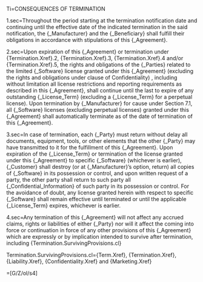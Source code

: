 Ti=CONSEQUENCES OF TERMINATION

1.sec=Throughout the period starting at the termination notification date and continuing until the effective date of the indicated termination in the said notification, the {_Manufacturer} and the {_Beneficiary} shall fulfill their obligations in accordance with stipulations of this {_Agreement}.

2.sec=Upon expiration of this {_Agreement} or termination under {Termination.Xref}.2, {Termination.Xref}.3, {Termination.Xref}.4 and/or {Termination.Xref}.5, the rights and obligations of the {_Parties} related to the limited {_Software} license granted under this {_Agreement} (excluding the rights and obligations under clause of Confidentiality) , including without limitation all license restrictions and reporting requirements as described in this {_Agreement}, shall continue until the last to expire of any outstanding {_License_Term} (excluding a {_License_Term} for a perpetual license).  Upon termination by {_Manufacturer} for cause under Section 7.1, all {_Software} licenses (excluding perpetual licenses) granted under this {_Agreement} shall automatically terminate as of the date of termination of this {_Agreement}. 

3.sec=In case of termination, each {_Party} must return without delay all documents, equipment, tools, or other elements that the other {_Party} may have transmitted to it for the fulfillment of this {_Agreement}.  Upon expiration of the {_License_Term} or termination of the license granted under this {_Agreement} to specific {_Software} (whichever is earlier), {_Customer} shall destroy (or at {_Manufacturer}’s option, return) all copies of {_Software} in its possession or control, and upon written request of a party, the other party shall return to such party all {_Confidential_Information} of such party in its possession or control. For the avoidance of doubt, any license granted herein with respect to specific {_Software} shall remain effective until terminated or until the applicable {_License_Term} expires, whichever is earlier.

4.sec=Any termination of this {_Agreement} will not affect any accrued claims, rights or liabilities of either {_Party} nor will it affect the coming into force or continuation in force of any other provisions of this {_Agreement} which are expressly or by implication intended to survive after termination, including {Termination.SurvivingProvisions.cl}

Termination.SurvivingProvisions.cl={Term.Xref}, {Termination.Xref}, {Liability.Xref}, {Confidentiality.Xref} and {Marketing.Xref}

=[G/Z/ol/s4]
